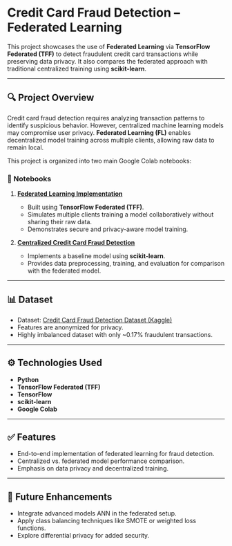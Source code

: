 # Credit Card Fraud Detection – Federated Learning

This project showcases the use of **Federated Learning** via **TensorFlow Federated (TFF)** to detect fraudulent credit card transactions while preserving data privacy. It also compares the federated approach with traditional centralized training using **scikit-learn**.

---

## 🔍 Project Overview

Credit card fraud detection requires analyzing transaction patterns to identify suspicious behavior. However, centralized machine learning models may compromise user privacy. **Federated Learning (FL)** enables decentralized model training across multiple clients, allowing raw data to remain local.

This project is organized into two main Google Colab notebooks:

### 📂 Notebooks

1. **[Federated Learning Implementation](https://www.kaggle.com/code/abdelrhmanzain/credit-card-fraud-federated-learning)**  
   - Built using **TensorFlow Federated (TFF)**.  
   - Simulates multiple clients training a model collaboratively without sharing their raw data.  
   - Demonstrates secure and privacy-aware model training.

2. **[Centralized Credit Card Fraud Detection](https://colab.research.google.com/drive/1whNq-11KH6dYNYRR9N0OkdwTXVhem2y_?usp=sharing)**  
   - Implements a baseline model using **scikit-learn**.  
   - Provides data preprocessing, training, and evaluation for comparison with the federated model.

---

## 📊 Dataset

- Dataset: [Credit Card Fraud Detection Dataset (Kaggle)](https://www.kaggle.com/mlg-ulb/creditcardfraud)  
- Features are anonymized for privacy.  
- Highly imbalanced dataset with only ~0.17% fraudulent transactions.

---

## ⚙️ Technologies Used

- **Python**  
- **TensorFlow Federated (TFF)**  
- **TensorFlow**  
- **scikit-learn**  
- **Google Colab**

---

## ✅ Features

- End-to-end implementation of federated learning for fraud detection.  
- Centralized vs. federated model performance comparison.  
- Emphasis on data privacy and decentralized training.

---

## 🚀 Future Enhancements

- Integrate advanced models ANN in the federated setup.  
- Apply class balancing techniques like SMOTE or weighted loss functions.  
- Explore differential privacy for added security.
